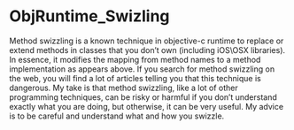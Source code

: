ObjRuntime_Swizling
===================

Method swizzling is a known technique in objective-c runtime to replace or extend methods in classes that you don’t own (including iOS\OSX libraries).  In essence, it modifies the mapping from method names to a method implementation as appears above.   If you search for method swizzling on the web, you will find a lot of articles telling you that this technique is dangerous. My take is that method swizzling, like a lot of other programming techniques,  can be risky or harmful if you don’t understand exactly what you are doing, but otherwise, it can be very useful. My advice is to be careful and understand what and how you swizzle.
